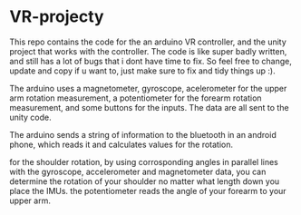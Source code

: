 # VR-projecty

This repo contains the code for the an arduino VR controller, and the unity project that works with the controller.
The code is like super badly written, and still has a lot of bugs that i dont have time to fix. So feel free to change, update and copy if u want to, just make sure to fix and tidy things up :).

The arduino uses a magnetometer, gyroscope, acelerometer for the upper arm rotation measurement, a potentiometer for the forearm rotation measurement, and some buttons for the inputs. The data are all sent to the unity code.

The arduino sends a string of information to the bluetooth in an android phone, which reads it and calculates values for the rotation.

for the shoulder rotation, by using corrosponding angles in parallel lines with the gyroscope, accelerometer and magnetometer data, you can determine the rotation of your shoulder no matter what length down you place the IMUs. the potentiometer reads the angle of your forearm to your upper arm.
